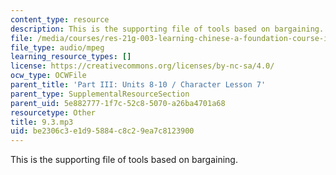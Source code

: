 ```yaml
---
content_type: resource
description: This is the supporting file of tools based on bargaining.
file: /media/courses/res-21g-003-learning-chinese-a-foundation-course-in-mandarin-spring-2011/be2306c3e1d95884c8c29ea7c8123900_9.3.mp3
file_type: audio/mpeg
learning_resource_types: []
license: https://creativecommons.org/licenses/by-nc-sa/4.0/
ocw_type: OCWFile
parent_title: 'Part III: Units 8-10 / Character Lesson 7'
parent_type: SupplementalResourceSection
parent_uid: 5e882777-1f7c-52c8-5070-a26ba4701a68
resourcetype: Other
title: 9.3.mp3
uid: be2306c3-e1d9-5884-c8c2-9ea7c8123900
---
```

This is the supporting file of tools based on bargaining.